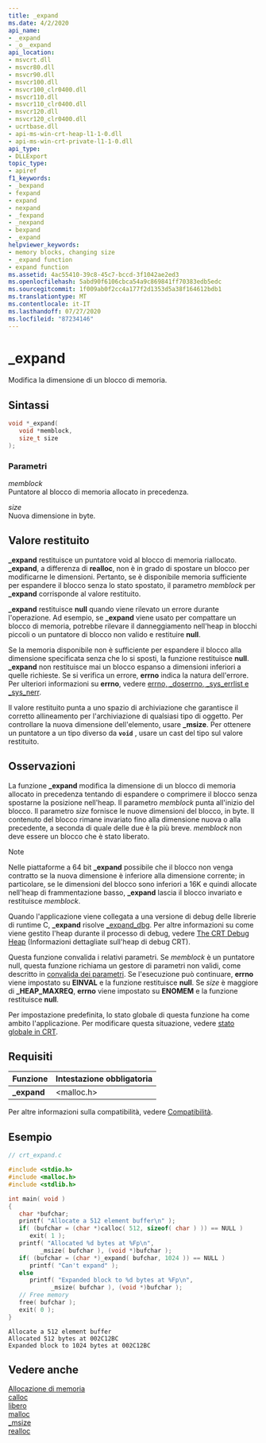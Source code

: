 ```yaml
---
title: _expand
ms.date: 4/2/2020
api_name:
- _expand
- _o__expand
api_location:
- msvcrt.dll
- msvcr80.dll
- msvcr90.dll
- msvcr100.dll
- msvcr100_clr0400.dll
- msvcr110.dll
- msvcr110_clr0400.dll
- msvcr120.dll
- msvcr120_clr0400.dll
- ucrtbase.dll
- api-ms-win-crt-heap-l1-1-0.dll
- api-ms-win-crt-private-l1-1-0.dll
api_type:
- DLLExport
topic_type:
- apiref
f1_keywords:
- _bexpand
- fexpand
- expand
- nexpand
- _fexpand
- _nexpand
- bexpand
- _expand
helpviewer_keywords:
- memory blocks, changing size
- _expand function
- expand function
ms.assetid: 4ac55410-39c8-45c7-bccd-3f1042ae2ed3
ms.openlocfilehash: 5abd90f6106cbca54a9c869841ff70383edb5edc
ms.sourcegitcommit: 1f009ab0f2cc4a177f2d1353d5a38f164612bdb1
ms.translationtype: MT
ms.contentlocale: it-IT
ms.lasthandoff: 07/27/2020
ms.locfileid: "87234146"
---
```

# <a name="_expand"></a>_expand

Modifica la dimensione di un blocco di memoria.

## <a name="syntax"></a>Sintassi

```C
void *_expand(
   void *memblock,
   size_t size
);
```

### <a name="parameters"></a>Parametri

*memblock*<br/>
Puntatore al blocco di memoria allocato in precedenza.

*size*<br/>
Nuova dimensione in byte.

## <a name="return-value"></a>Valore restituito

**_expand** restituisce un puntatore void al blocco di memoria riallocato. **_expand**, a differenza di **realloc**, non è in grado di spostare un blocco per modificarne le dimensioni. Pertanto, se è disponibile memoria sufficiente per espandere il blocco senza lo stato spostato, il parametro *memblock* per **_expand** corrisponde al valore restituito.

**_expand** restituisce **null** quando viene rilevato un errore durante l'operazione. Ad esempio, se **_expand** viene usato per compattare un blocco di memoria, potrebbe rilevare il danneggiamento nell'heap in blocchi piccoli o un puntatore di blocco non valido e restituire **null**.

Se la memoria disponibile non è sufficiente per espandere il blocco alla dimensione specificata senza che lo si sposti, la funzione restituisce **null**. **_expand** non restituisce mai un blocco espanso a dimensioni inferiori a quelle richieste. Se si verifica un errore, **errno** indica la natura dell'errore. Per ulteriori informazioni su **errno**, vedere [errno, _doserrno, _sys_errlist e _sys_nerr](../../c-runtime-library/errno-doserrno-sys-errlist-and-sys-nerr.md).

Il valore restituito punta a uno spazio di archiviazione che garantisce il corretto allineamento per l'archiviazione di qualsiasi tipo di oggetto. Per controllare la nuova dimensione dell'elemento, usare **_msize**. Per ottenere un puntatore a un tipo diverso da **`void`** , usare un cast del tipo sul valore restituito.

## <a name="remarks"></a>Osservazioni

La funzione **_expand** modifica la dimensione di un blocco di memoria allocato in precedenza tentando di espandere o comprimere il blocco senza spostarne la posizione nell'heap. Il parametro *memblock* punta all'inizio del blocco. Il parametro *size* fornisce le nuove dimensioni del blocco, in byte. Il contenuto del blocco rimane invariato fino alla dimensione nuova o alla precedente, a seconda di quale delle due è la più breve. *memblock* non deve essere un blocco che è stato liberato.

> [!NOTE]
> Nelle piattaforme a 64 bit **_expand** possibile che il blocco non venga contratto se la nuova dimensione è inferiore alla dimensione corrente; in particolare, se le dimensioni del blocco sono inferiori a 16K e quindi allocate nell'heap di frammentazione basso, **_expand** lascia il blocco invariato e restituisce *memblock*.

Quando l'applicazione viene collegata a una versione di debug delle librerie di runtime C, **_expand** risolve [_expand_dbg](expand-dbg.md). Per altre informazioni su come viene gestito l'heap durante il processo di debug, vedere [The CRT Debug Heap](/visualstudio/debugger/crt-debug-heap-details) (Informazioni dettagliate sull'heap di debug CRT).

Questa funzione convalida i relativi parametri. Se *memblock* è un puntatore null, questa funzione richiama un gestore di parametri non validi, come descritto in [convalida dei parametri](../../c-runtime-library/parameter-validation.md). Se l'esecuzione può continuare, **errno** viene impostato su **EINVAL** e la funzione restituisce **null**. Se *size* è maggiore di **_HEAP_MAXREQ**, **errno** viene impostato su **ENOMEM** e la funzione restituisce **null**.

Per impostazione predefinita, lo stato globale di questa funzione ha come ambito l'applicazione. Per modificare questa situazione, vedere [stato globale in CRT](../global-state.md).

## <a name="requirements"></a>Requisiti

|Funzione|Intestazione obbligatoria|
|--------------|---------------------|
|**_expand**|\<malloc.h>|

Per altre informazioni sulla compatibilità, vedere [Compatibilità](../../c-runtime-library/compatibility.md).

## <a name="example"></a>Esempio

```C
// crt_expand.c

#include <stdio.h>
#include <malloc.h>
#include <stdlib.h>

int main( void )
{
   char *bufchar;
   printf( "Allocate a 512 element buffer\n" );
   if( (bufchar = (char *)calloc( 512, sizeof( char ) )) == NULL )
      exit( 1 );
   printf( "Allocated %d bytes at %Fp\n",
         _msize( bufchar ), (void *)bufchar );
   if( (bufchar = (char *)_expand( bufchar, 1024 )) == NULL )
      printf( "Can't expand" );
   else
      printf( "Expanded block to %d bytes at %Fp\n",
            _msize( bufchar ), (void *)bufchar );
   // Free memory
   free( bufchar );
   exit( 0 );
}
```

```Output
Allocate a 512 element buffer
Allocated 512 bytes at 002C12BC
Expanded block to 1024 bytes at 002C12BC
```

## <a name="see-also"></a>Vedere anche

[Allocazione di memoria](../../c-runtime-library/memory-allocation.md)<br/>
[calloc](calloc.md)<br/>
[libero](free.md)<br/>
[malloc](malloc.md)<br/>
[_msize](msize.md)<br/>
[realloc](realloc.md)<br/>
